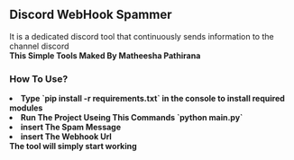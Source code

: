 ## Discord WebHook Spammer
It is a dedicated discord tool that continuously sends information to the channel discord<br>
<strong>This Simple Tools Maked By Matheesha Pathirana
<h3>How To Use?</h3>
<ui>
    <li>Type `pip install -r requirements.txt` in the console to install required modules
    <li>Run The Project Useing This Commands `python main.py`</li>
    <li>insert The Spam Message</li>
    <li>insert The Webhook Url</li>
</ui>
<strong>The tool will simply start working</strong>